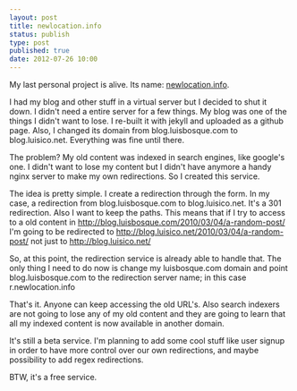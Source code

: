 ```yaml
--- 
layout: post
title: newlocation.info
status: publish
type: post
published: true
date: 2012-07-26 10:00
---
```


My last personal project is alive. Its name: [newlocation.info](http://newlocation.info).

I had my blog and other stuff in a virtual server but I decided to shut it down. I didn't need a entire server for a few things.
My blog was one of the things I didn't want to lose. I re-built it with jekyll and uploaded as a github page. Also, I changed its domain from blog.luisbosque.com to blog.luisico.net. Everything was fine until there.

The problem? My old content was indexed in search engines, like google's one. I didn't want to lose my content but I didn't have anymore a handy nginx server to make my own redirections. So I created this service.

The idea is pretty simple. I create a redirection through the form. In my case, a redirection from blog.luisbosque.com to blog.luisico.net. It's a 301 redirection. Also I want to keep the paths. This means that if I try to access to a old content in http://blog.luisbosque.com/2010/03/04/a-random-post/ I'm going to be redirected to http://blog.luisico.net/2010/03/04/a-random-post/ not just to http://blog.luisico.net/

So, at this point, the redirection service is already able to handle that. The only thing I need to do now is change my luisbosque.com domain and point blog.luisbosque.com to the redirection server name; in this case r.newlocation.info

That's it.  Anyone can keep accessing the old URL's. Also search indexers are not going to lose any of my old content and they are going to learn that all my indexed content is now available in another domain.

It's still a beta service. I'm planning to add some cool stuff like user signup in order to have more control over our own redirections, and maybe possibility to add regex redirections.

BTW, it's a free service.

